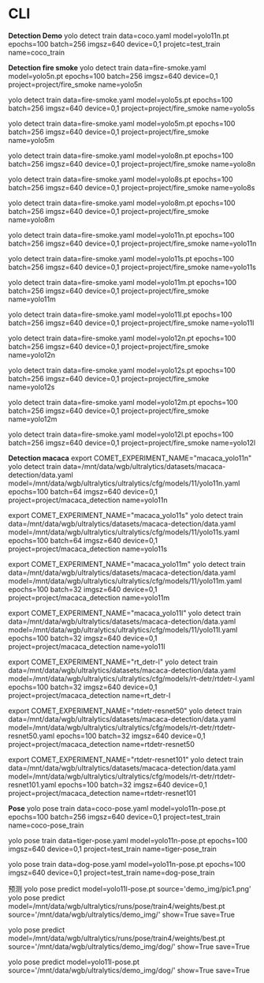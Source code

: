 # CLI
**Detection Demo**
yolo detect train data=coco.yaml model=yolo11n.pt epochs=100 batch=256 imgsz=640 device=0,1 projetc=test_train name=coco_train

**Detection fire smoke**
yolo detect train data=fire-smoke.yaml model=yolo5n.pt epochs=100 batch=256 imgsz=640 device=0,1 project=project/fire_smoke name=yolo5n

yolo detect train data=fire-smoke.yaml model=yolo5s.pt epochs=100 batch=256 imgsz=640 device=0,1 project=project/fire_smoke name=yolo5s

yolo detect train data=fire-smoke.yaml model=yolo5m.pt epochs=100 batch=256 imgsz=640 device=0,1 project=project/fire_smoke name=yolo5m

yolo detect train data=fire-smoke.yaml model=yolo8n.pt epochs=100 batch=256 imgsz=640 device=0,1 project=project/fire_smoke name=yolo8n

yolo detect train data=fire-smoke.yaml model=yolo8s.pt epochs=100 batch=256 imgsz=640 device=0,1 project=project/fire_smoke name=yolo8s

yolo detect train data=fire-smoke.yaml model=yolo8m.pt epochs=100 batch=256 imgsz=640 device=0,1 project=project/fire_smoke name=yolo8m

yolo detect train data=fire-smoke.yaml model=yolo11n.pt epochs=100 batch=256 imgsz=640 device=0,1 project=project/fire_smoke name=yolo11n

yolo detect train data=fire-smoke.yaml model=yolo11s.pt epochs=100 batch=256 imgsz=640 device=0,1 project=project/fire_smoke name=yolo11s

yolo detect train data=fire-smoke.yaml model=yolo11m.pt epochs=100 batch=256 imgsz=640 device=0,1 project=project/fire_smoke name=yolo11m

yolo detect train data=fire-smoke.yaml model=yolo11l.pt epochs=100 batch=256 imgsz=640 device=0,1 project=project/fire_smoke name=yolo11l

yolo detect train data=fire-smoke.yaml model=yolo12n.pt epochs=100 batch=256 imgsz=640 device=0,1 project=project/fire_smoke name=yolo12n

yolo detect train data=fire-smoke.yaml model=yolo12s.pt epochs=100 batch=256 imgsz=640 device=0,1 project=project/fire_smoke name=yolo12s

yolo detect train data=fire-smoke.yaml model=yolo12m.pt epochs=100 batch=256 imgsz=640 device=0,1 project=project/fire_smoke name=yolo12m

yolo detect train data=fire-smoke.yaml model=yolo12l.pt epochs=100 batch=256 imgsz=640 device=0,1 project=project/fire_smoke name=yolo12l

**Detection macaca**
export COMET_EXPERIMENT_NAME="macaca_yolo11n"
yolo detect train data=/mnt/data/wgb/ultralytics/datasets/macaca-detection/data.yaml model=/mnt/data/wgb/ultralytics/ultralytics/cfg/models/11/yolo11n.yaml epochs=100 batch=64 imgsz=640 device=0,1 project=project/macaca_detection name=yolo11n 

export COMET_EXPERIMENT_NAME="macaca_yolo11s"
yolo detect train data=/mnt/data/wgb/ultralytics/datasets/macaca-detection/data.yaml model=/mnt/data/wgb/ultralytics/ultralytics/cfg/models/11/yolo11s.yaml epochs=100 batch=64 imgsz=640 device=0,1 project=project/macaca_detection name=yolo11s

export COMET_EXPERIMENT_NAME="macaca_yolo11m"
yolo detect train data=/mnt/data/wgb/ultralytics/datasets/macaca-detection/data.yaml model=/mnt/data/wgb/ultralytics/ultralytics/cfg/models/11/yolo11m.yaml epochs=100 batch=32 imgsz=640 device=0,1 project=project/macaca_detection name=yolo11m

export COMET_EXPERIMENT_NAME="macaca_yolo11l"
yolo detect train data=/mnt/data/wgb/ultralytics/datasets/macaca-detection/data.yaml model=/mnt/data/wgb/ultralytics/ultralytics/cfg/models/11/yolo11l.yaml epochs=100 batch=32 imgsz=640 device=0,1 project=project/macaca_detection name=yolo11l

export COMET_EXPERIMENT_NAME="rt_detr-l"
yolo detect train data=/mnt/data/wgb/ultralytics/datasets/macaca-detection/data.yaml model=/mnt/data/wgb/ultralytics/ultralytics/cfg/models/rt-detr/rtdetr-l.yaml epochs=100 batch=32 imgsz=640 device=0,1 project=project/macaca_detection name=rt_detr-l

export COMET_EXPERIMENT_NAME="rtdetr-resnet50"
yolo detect train data=/mnt/data/wgb/ultralytics/datasets/macaca-detection/data.yaml model=/mnt/data/wgb/ultralytics/ultralytics/cfg/models/rt-detr/rtdetr-resnet50.yaml epochs=100 batch=32 imgsz=640 device=0,1 project=project/macaca_detection name=rtdetr-resnet50

export COMET_EXPERIMENT_NAME="rtdetr-resnet101"
yolo detect train data=/mnt/data/wgb/ultralytics/datasets/macaca-detection/data.yaml model=/mnt/data/wgb/ultralytics/ultralytics/cfg/models/rt-detr/rtdetr-resnet101.yaml epochs=100 batch=32 imgsz=640 device=0,1 project=project/macaca_detection name=rtdetr-resnet101


**Pose**
yolo pose train data=coco-pose.yaml model=yolo11n-pose.pt epochs=100 batch=256 imgsz=640 device=0,1 project=test_train name=coco-pose_train

yolo pose train data=tiger-pose.yaml model=yolo11n-pose.pt epochs=100 imgsz=640 device=0,1 project=test_train name=tiger-pose_train

yolo pose train data=dog-pose.yaml model=yolo11n-pose.pt epochs=100 imgsz=640 device=0,1 project=test_train name=dog-pose_train

预测
yolo pose predict model=yolo11l-pose.pt source='demo_img/pic1.png'
yolo pose predict model=/mnt/data/wgb/ultralytics/runs/pose/train4/weights/best.pt source='/mnt/data/wgb/ultralytics/demo_img/' show=True save=True

yolo pose predict model=/mnt/data/wgb/ultralytics/runs/pose/train4/weights/best.pt source='/mnt/data/wgb/ultralytics/demo_img/dog/' show=True save=True

yolo pose predict model=yolo11l-pose.pt source='/mnt/data/wgb/ultralytics/demo_img/dog/' show=True save=True